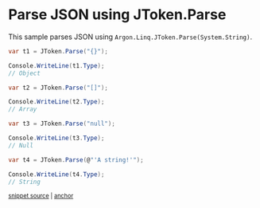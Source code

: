 # Parse JSON using JToken.Parse

This sample parses JSON using `Argon.Linq.JToken.Parse(System.String)`.

<!-- snippet: ParseJsonAny -->
<a id='snippet-parsejsonany'></a>
```cs
var t1 = JToken.Parse("{}");

Console.WriteLine(t1.Type);
// Object

var t2 = JToken.Parse("[]");

Console.WriteLine(t2.Type);
// Array

var t3 = JToken.Parse("null");

Console.WriteLine(t3.Type);
// Null

var t4 = JToken.Parse(@"'A string!'");

Console.WriteLine(t4.Type);
// String
```
<sup><a href='/src/Tests/Documentation/Samples/Linq/ParseJsonAny.cs#L33-L53' title='Snippet source file'>snippet source</a> | <a href='#snippet-parsejsonany' title='Start of snippet'>anchor</a></sup>
<!-- endSnippet -->
